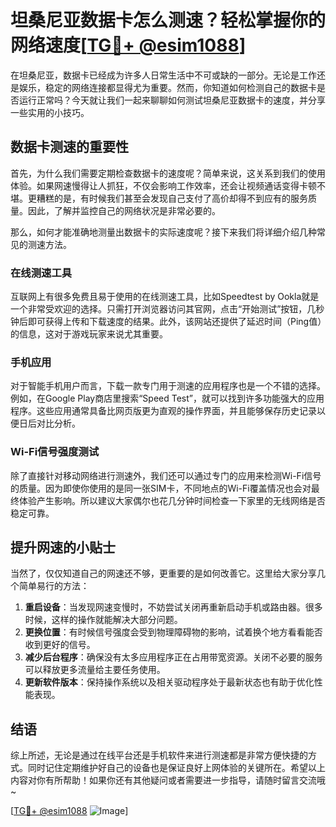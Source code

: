 # 坦桑尼亚数据卡怎么测速？轻松掌握你的网络速度[[TG💪+ @esim1088](https://t.me/s/esim1088)]

在坦桑尼亚，数据卡已经成为许多人日常生活中不可或缺的一部分。无论是工作还是娱乐，稳定的网络连接都显得尤为重要。然而，你知道如何检测自己的数据卡是否运行正常吗？今天就让我们一起来聊聊如何测试坦桑尼亚数据卡的速度，并分享一些实用的小技巧。

## 数据卡测速的重要性

首先，为什么我们需要定期检查数据卡的速度呢？简单来说，这关系到我们的使用体验。如果网速慢得让人抓狂，不仅会影响工作效率，还会让视频通话变得卡顿不堪。更糟糕的是，有时候我们甚至会发现自己支付了高价却得不到应有的服务质量。因此，了解并监控自己的网络状况是非常必要的。

那么，如何才能准确地测量出数据卡的实际速度呢？接下来我们将详细介绍几种常见的测速方法。

### 在线测速工具

互联网上有很多免费且易于使用的在线测速工具，比如Speedtest by Ookla就是一个非常受欢迎的选择。只需打开浏览器访问其官网，点击“开始测试”按钮，几秒钟后即可获得上传和下载速度的结果。此外，该网站还提供了延迟时间（Ping值）的信息，这对于游戏玩家来说尤其重要。

### 手机应用

对于智能手机用户而言，下载一款专门用于测速的应用程序也是一个不错的选择。例如，在Google Play商店里搜索“Speed Test”，就可以找到许多功能强大的应用程序。这些应用通常具备比网页版更为直观的操作界面，并且能够保存历史记录以便日后对比分析。

### Wi-Fi信号强度测试

除了直接针对移动网络进行测速外，我们还可以通过专门的应用来检测Wi-Fi信号的质量。因为即使你使用的是同一张SIM卡，不同地点的Wi-Fi覆盖情况也会对最终体验产生影响。所以建议大家偶尔也花几分钟时间检查一下家里的无线网络是否稳定可靠。

## 提升网速的小贴士

当然了，仅仅知道自己的网速还不够，更重要的是如何改善它。这里给大家分享几个简单易行的方法：

1. **重启设备**：当发现网速变慢时，不妨尝试关闭再重新启动手机或路由器。很多时候，这样的操作就能解决大部分问题。
2. **更换位置**：有时候信号强度会受到物理障碍物的影响，试着换个地方看看能否收到更好的信号。
3. **减少后台程序**：确保没有太多应用程序正在占用带宽资源。关闭不必要的服务可以释放更多流量给主要任务使用。
4. **更新软件版本**：保持操作系统以及相关驱动程序处于最新状态也有助于优化性能表现。

## 结语

综上所述，无论是通过在线平台还是手机软件来进行测速都是非常方便快捷的方式。同时记住定期维护好自己的设备也是保证良好上网体验的关键所在。希望以上内容对你有所帮助！如果你还有其他疑问或者需要进一步指导，请随时留言交流哦~

[[TG💪+ @esim1088](https://t.me/s/esim1088) ![Image](https://i.postimg.cc/4NQfJmqS/Snipaste-2025-05-13-00-14-12.png)]